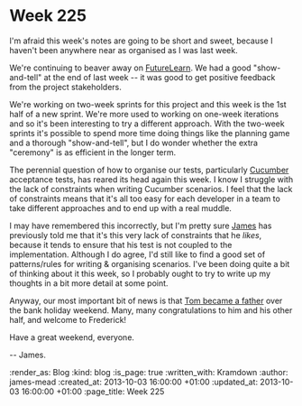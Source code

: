 Week 225
========

I'm afraid this week's notes are going to be short and sweet, because I haven't been anywhere near as organised as I was last week.

We're continuing to beaver away on [FutureLearn](http://futurelearn.com). We had a good "show-and-tell" at the end of last week -- it was good to get positive feedback from the project stakeholders.

We're working on two-week sprints for this project and this week is the 1st half of a new sprint. We're more used to working on one-week iterations and so it's been interesting to try a different approach. With the two-week sprints it's possible to spend more time doing things like the planning game and a thorough "show-and-tell", but I do wonder whether the extra "ceremony" is as efficient in the longer term.

The perennial question of how to organise our tests, particularly [Cucumber](http://cukes.info/) acceptance tests, has reared its head again this week. I know I struggle with the lack of constraints when writing Cucumber scenarios. I feel that the lack of constraints means that it's all too easy for each developer in a team to take different approaches and to end up with a real muddle.

I may have remembered this incorrectly, but I'm pretty sure [James](/james-adam) has previously told me that it's this very lack of constraints that he _likes_, because it tends to ensure that his test is not coupled to the implementation. Although I do agree, I'd still like to find a good set of patterns/rules for writing & organising scenarios. I've been doing quite a bit of thinking about it this week, so I probably ought to try to write up my thoughts in a bit more detail at some point.

Anyway, our most important bit of news is that [Tom became a father](https://twitter.com/tomafro/status/331102953182203904) over the bank holiday weekend. Many, many congratulations to him and his other half, and welcome to Frederick!

Have a great weekend, everyone.

-- James.

:render_as: Blog
:kind: blog
:is_page: true
:written_with: Kramdown
:author: james-mead
:created_at: 2013-10-03 16:00:00 +01:00
:updated_at: 2013-10-03 16:00:00 +01:00
:page_title: Week 225
